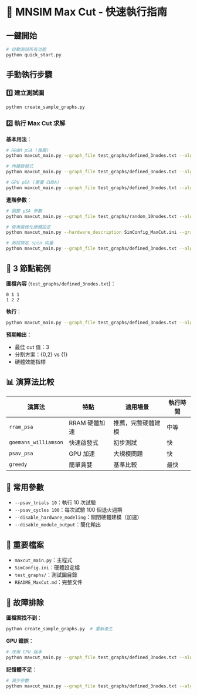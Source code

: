 # 🚀 MNSIM Max Cut - 快速執行指南

## 一鍵開始

```bash
# 自動測試所有功能
python quick_start.py
```

## 手動執行步驟

### 1️⃣ 建立測試圖
```bash
python create_sample_graphs.py
```

### 2️⃣ 執行 Max Cut 求解

**基本用法**：
```bash
# RRAM pSA (推薦)
python maxcut_main.py --graph_file test_graphs/defined_3nodes.txt --algorithm rram_psa

# 內建啟發式
python maxcut_main.py --graph_file test_graphs/defined_3nodes.txt --algorithm goemans_williamson

# GPU pSA (需要 CUDA)
python maxcut_main.py --graph_file test_graphs/defined_3nodes.txt --algorithm psav_psa
```

**進階參數**：
```bash
# 調整 pSA 參數
python maxcut_main.py --graph_file test_graphs/random_10nodes.txt --algorithm rram_psa --psav_trials 20 --psav_cycles 200

# 使用最佳化硬體設定
python maxcut_main.py --hardware_description SimConfig_MaxCut.ini --graph_file test_graphs/random_20nodes.txt --algorithm rram_psa

# 測試特定 spin 向量
python maxcut_main.py --graph_file test_graphs/defined_3nodes.txt --algorithm goemans_williamson --spin_vector "1,-1,1"
```

## 🎯 3 節點範例

**圖檔內容** (`test_graphs/defined_3nodes.txt`)：
```
0 1 1
1 2 2
```

**執行**：
```bash
python maxcut_main.py --graph_file test_graphs/defined_3nodes.txt --algorithm rram_psa --psav_trials 5
```

**預期輸出**：
- 最佳 cut 值：3
- 分割方案：{0,2} vs {1}
- 硬體效能指標

## 📊 演算法比較

| 演算法 | 特點 | 適用場景 | 執行時間 |
|--------|------|----------|----------|
| `rram_psa` | RRAM 硬體加速 | 推薦，完整硬體建模 | 中等 |
| `goemans_williamson` | 快速啟發式 | 初步測試 | 快 |
| `psav_psa` | GPU 加速 | 大規模問題 | 快 |
| `greedy` | 簡單貪婪 | 基準比較 | 最快 |

## 🔧 常用參數

- `--psav_trials 10`：執行 10 次試驗
- `--psav_cycles 100`：每次試驗 100 個退火週期
- `--disable_hardware_modeling`：關閉硬體建模（加速）
- `--disable_module_output`：簡化輸出

## 📁 重要檔案

- `maxcut_main.py`：主程式
- `SimConfig.ini`：硬體設定檔
- `test_graphs/`：測試圖目錄
- `README_MaxCut.md`：完整文件

## 🐛 故障排除

**圖檔案找不到**：
```bash
python create_sample_graphs.py  # 重新產生
```

**GPU 錯誤**：
```bash
# 改用 CPU 版本
python maxcut_main.py --graph_file test_graphs/defined_3nodes.txt --algorithm rram_psa
```

**記憶體不足**：
```bash
# 減少參數
python maxcut_main.py --graph_file test_graphs/defined_3nodes.txt --algorithm rram_psa --psav_trials 3 --psav_cycles 50
```
